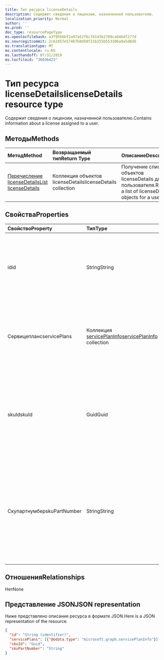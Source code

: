 ```yaml
---
title: Тип ресурса licenseDetails
description: Содержит сведения о лицензии, назначенной пользователю.
localization_priority: Normal
author: ''
ms.prod: ''
doc_type: resourcePageType
ms.openlocfilehash: a3f95b6bf2a97a52f6c74143b2789ca9464f277d
ms.sourcegitcommit: 2c62457e57467b8d50f21b255b553106a9a5d8d6
ms.translationtype: MT
ms.contentlocale: ru-RU
ms.lasthandoff: 07/31/2019
ms.locfileid: "36036423"
---
```

# <a name="licensedetails-resource-type"></a><span data-ttu-id="6d459-103">Тип ресурса licenseDetails</span><span class="sxs-lookup"><span data-stu-id="6d459-103">licenseDetails resource type</span></span>

<span data-ttu-id="6d459-104">Содержит сведения о лицензии, назначенной пользователю.</span><span class="sxs-lookup"><span data-stu-id="6d459-104">Contains information about a license assigned to a user.</span></span>

## <a name="methods"></a><span data-ttu-id="6d459-105">Методы</span><span class="sxs-lookup"><span data-stu-id="6d459-105">Methods</span></span>

| <span data-ttu-id="6d459-106">Метод</span><span class="sxs-lookup"><span data-stu-id="6d459-106">Method</span></span>           | <span data-ttu-id="6d459-107">Возвращаемый тип</span><span class="sxs-lookup"><span data-stu-id="6d459-107">Return Type</span></span>    |<span data-ttu-id="6d459-108">Описание</span><span class="sxs-lookup"><span data-stu-id="6d459-108">Description</span></span>|
|:---------------|:--------|:----------|
|[<span data-ttu-id="6d459-109">Перечисление licenseDetails</span><span class="sxs-lookup"><span data-stu-id="6d459-109">List licenseDetails</span></span>](../api/user-list-licensedetails.md) | <span data-ttu-id="6d459-110">Коллекция объектов licenseDetails</span><span class="sxs-lookup"><span data-stu-id="6d459-110">licenseDetails collection</span></span> |<span data-ttu-id="6d459-111">Получение списка объектов licenseDetails для пользователя.</span><span class="sxs-lookup"><span data-stu-id="6d459-111">Retrieve a list of licenseDetails objects for a user.</span></span>|

<!--|[Get licenseDetails](../api/licensedetails-get.md) | licenseDetails |Read properties and relationships of a licenseDetails object.|-->

## <a name="properties"></a><span data-ttu-id="6d459-112">Свойства</span><span class="sxs-lookup"><span data-stu-id="6d459-112">Properties</span></span>
| <span data-ttu-id="6d459-113">Свойство</span><span class="sxs-lookup"><span data-stu-id="6d459-113">Property</span></span>     | <span data-ttu-id="6d459-114">Тип</span><span class="sxs-lookup"><span data-stu-id="6d459-114">Type</span></span>   |<span data-ttu-id="6d459-115">Описание</span><span class="sxs-lookup"><span data-stu-id="6d459-115">Description</span></span>|
|:---------------|:--------|:----------|
|<span data-ttu-id="6d459-116">id</span><span class="sxs-lookup"><span data-stu-id="6d459-116">id</span></span>|<span data-ttu-id="6d459-117">String</span><span class="sxs-lookup"><span data-stu-id="6d459-117">String</span></span>| <span data-ttu-id="6d459-118">Уникальный идентификатор для объекта сведений о лицензии.</span><span class="sxs-lookup"><span data-stu-id="6d459-118">The unique identifier for the license detail object.</span></span> <span data-ttu-id="6d459-119">Только для чтения, ключ, не допускающий значение null</span><span class="sxs-lookup"><span data-stu-id="6d459-119">Read-only, Key, Not nullable</span></span> |
|<span data-ttu-id="6d459-120">Сервицепланс</span><span class="sxs-lookup"><span data-stu-id="6d459-120">servicePlans</span></span>|<span data-ttu-id="6d459-121">Коллекция [servicePlanInfo](serviceplaninfo.md)</span><span class="sxs-lookup"><span data-stu-id="6d459-121">[servicePlanInfo](serviceplaninfo.md) collection</span></span>| <span data-ttu-id="6d459-122">Сведения о планах обслуживания, назначенных с лицензией.</span><span class="sxs-lookup"><span data-stu-id="6d459-122">Information about the service plans assigned with the license.</span></span> <span data-ttu-id="6d459-123">Только для чтения, не допускает значение null</span><span class="sxs-lookup"><span data-stu-id="6d459-123">Read-only, Not nullable</span></span> |
|<span data-ttu-id="6d459-124">skuId</span><span class="sxs-lookup"><span data-stu-id="6d459-124">skuId</span></span>|<span data-ttu-id="6d459-125">Guid</span><span class="sxs-lookup"><span data-stu-id="6d459-125">Guid</span></span>| <span data-ttu-id="6d459-126">Уникальный идентификатор (GUID) для SKU службы.</span><span class="sxs-lookup"><span data-stu-id="6d459-126">Unique identifier (GUID) for the service SKU.</span></span> <span data-ttu-id="6d459-127">Равно свойству skuId в связанном объекте [SubscribedSku](subscribedsku.md) .</span><span class="sxs-lookup"><span data-stu-id="6d459-127">Equal to the skuId property on the related [SubscribedSku](subscribedsku.md) object.</span></span> <span data-ttu-id="6d459-128">Только для чтения</span><span class="sxs-lookup"><span data-stu-id="6d459-128">Read-only</span></span> |
|<span data-ttu-id="6d459-129">Скупартнумбер</span><span class="sxs-lookup"><span data-stu-id="6d459-129">skuPartNumber</span></span>|<span data-ttu-id="6d459-130">String</span><span class="sxs-lookup"><span data-stu-id="6d459-130">String</span></span>| <span data-ttu-id="6d459-131">Имя уникального отображаемого номера SKU.</span><span class="sxs-lookup"><span data-stu-id="6d459-131">Unique SKU display name.</span></span> <span data-ttu-id="6d459-132">Равно Скупартнумбер для связанного объекта [SubscribedSku](subscribedsku.md) ; Пример: "Аад_премиум".</span><span class="sxs-lookup"><span data-stu-id="6d459-132">Equal to the skuPartNumber on the related [SubscribedSku](subscribedsku.md) object; for example: "AAD_Premium".</span></span> <span data-ttu-id="6d459-133">Только для чтения</span><span class="sxs-lookup"><span data-stu-id="6d459-133">Read-only</span></span> |

## <a name="relationships"></a><span data-ttu-id="6d459-134">Отношения</span><span class="sxs-lookup"><span data-stu-id="6d459-134">Relationships</span></span>
<span data-ttu-id="6d459-135">Нет</span><span class="sxs-lookup"><span data-stu-id="6d459-135">None</span></span>

## <a name="json-representation"></a><span data-ttu-id="6d459-136">Представление JSON</span><span class="sxs-lookup"><span data-stu-id="6d459-136">JSON representation</span></span>
<span data-ttu-id="6d459-137">Ниже представлено описание ресурса в формате JSON.</span><span class="sxs-lookup"><span data-stu-id="6d459-137">Here is a JSON representation of the resource.</span></span>

<!-- {
  "blockType": "resource",
  "baseType": "microsoft.graph.entity",
  "optionalProperties": [

  ],
  "@odata.type": "microsoft.graph.licenseDetails"
}-->

```json
{
  "id": "String (identifier)",
  "servicePlans": [{"@odata.type": "microsoft.graph.servicePlanInfo"}],
  "skuId": "Guid",
  "skuPartNumber": "String"
}

```

<!-- uuid: 8fcb5dbc-d5aa-4681-8e31-b001d5168d79
2015-10-25 14:57:30 UTC -->
<!-- {
  "type": "#page.annotation",
  "description": "licenseDetails resource",
  "keywords": "",
  "section": "documentation",
  "tocPath": ""
}-->
